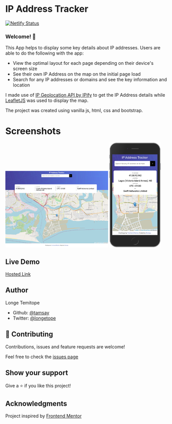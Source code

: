 # IP Address Tracker

[![Netlify Status](https://api.netlify.com/api/v1/badges/f0dbdc5a-09de-48f0-a6af-780d7bfc325b/deploy-status)](https://app.netlify.com/sites/tamsay-ip-address-tracker/deploys)

### Welcome! 👋


This App helps to display some key details about IP addresses. Users are able to do the following with the app:

- View the optimal layout for each page depending on their device's screen size
- See their own IP Address on the map on the initial page load
- Search for any IP addresses or domains and see the key information and location

I made use of [IP Geolocation API by IPify](https://geo.ipify.org/) to get the IP Address details while [LeafletJS](https://leafletjs.com/) was used to display the map.

The project was created using vanilla js, html, css and bootstrap. 


# Screenshots

<img src="./assets/images/desktop.png" alt="desktop" width="320"/>
<img src="./assets/images/mobile.png" alt="mobile" width = "160"/>



## Live Demo

[Hosted Link](https://tamsay-ip-address-tracker.netlify.app)

## Author

Longe Temitope
- Github: [@tamsay](https://github.com/tamsay)
- Twitter: [@longetope](https://twitter.com/longetope)

## 🤝 Contributing

Contributions, issues and feature requests are welcome!

Feel free to check the [issues page](https://github.com/tamsay/ip_address_tracker/issues)

## Show your support

Give a ⭐️ if you like this project!

## Acknowledgments

Project inspired by [Frontend Mentor](https://www.frontendmentor.io/)


